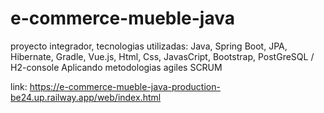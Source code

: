 # e-commerce-mueble-java 

proyecto integrador, tecnologias utilizadas: Java, Spring Boot, JPA, Hibernate, Gradle, Vue.js, Html, Css, JavasCript, Bootstrap, PostGreSQL / H2-console
Aplicando metodologias agiles SCRUM

link: https://e-commerce-mueble-java-production-be24.up.railway.app/web/index.html
